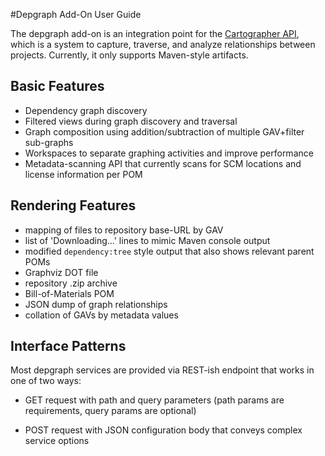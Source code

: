 <!-- Freeki metadata. Do not remove this section!
TITLE: Main
-->
#Depgraph Add-On User Guide

The depgraph add-on is an integration point for the [Cartographer API][1], which is a system to capture, traverse, and analyze relationships between projects. Currently, it only supports Maven-style artifacts.

## Basic Features

- Dependency graph discovery
- Filtered views during graph discovery and traversal
- Graph composition using addition/subtraction of multiple GAV+filter sub-graphs
- Workspaces to separate graphing activities and improve performance
- Metadata-scanning API that currently scans for SCM locations and license information per POM

## Rendering Features

- mapping of files to repository base-URL by GAV
- list of 'Downloading...' lines to mimic Maven console output
- modified `dependency:tree` style output that also shows relevant parent POMs
- Graphviz DOT file
- repository .zip archive
- Bill-of-Materials POM
- JSON dump of graph relationships
- collation of GAVs by metadata values

## Interface Patterns

Most depgraph services are provided via REST-ish endpoint that works in one of two ways:

- GET request with path and query parameters (path params are requirements, query params are optional)
- POST request with JSON configuration body that conveys complex service options

  [1]: https://github.com/jdcasey/cartographer